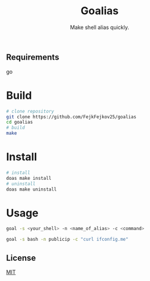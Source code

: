 <div align="center">

<h1> Goalias </h1>

Make shell alias quickly.

<br>

</div>

## Requirements
go
# Build
```bash
# clone repository
git clone https://github.com/FejkFejkov25/goalias
cd goalias
# build
make
```

# Install
```bash
# install
doas make install
# uninstall
doas make uninstall
```

# Usage
```bash
goal -s <your_shell> -n <name_of_alias> -c <command>
```
```bash
goal -s bash -n publicip -c "curl ifconfig.me"
```
## License
[MIT](./LICENSE)
